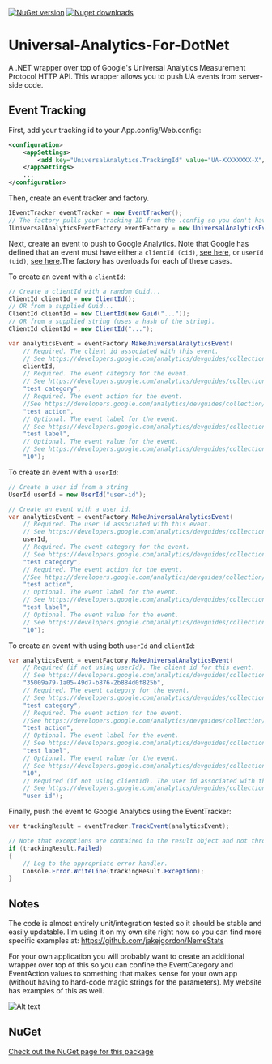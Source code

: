 [![NuGet version](http://img.shields.io/nuget/v/UniversalAnalyticsMeasurementProtocolWrapper.svg)](https://www.nuget.org/packages/UniversalAnalyticsMeasurementProtocolWrapper/)
[![Nuget downloads](http://img.shields.io/nuget/dt/UniversalAnalyticsMeasurementProtocolWrapper.svg)](http://www.nuget.org/packages/UniversalAnalyticsMeasurementProtocolWrapper/)

Universal-Analytics-For-DotNet
==============================

A .NET wrapper over top of Google's Universal Analytics Measurement Protocol HTTP API. This wrapper allows you to push UA events from server-side code.

## Event Tracking

First, add your tracking id to your App.config/Web.config:
```xml
<configuration>
	<appSettings>
		<add key="UniversalAnalytics.TrackingId" value="UA-XXXXXXXX-X"/>
	</appSettings>
    ...
</configuration>
```

Then, create an event tracker and factory.
```c#
IEventTracker eventTracker = new EventTracker();
// The factory pulls your tracking ID from the .config so you don't have to.
IUniversalAnalyticsEventFactory eventFactory = new UniversalAnalyticsEventFactory();
```

Next, create an event to push to Google Analytics. Note that Google has defined that an event must have either a `clientId (cid)`, [see here](https://developers.google.com/analytics/devguides/collection/protocol/v1/parameters#cid), or `userId (uid)`, [see here](https://developers.google.com/analytics/devguides/collection/protocol/v1/parameters#uid).The factory has overloads for each of these cases.

To create an event with a `clientId`:

```c#
// Create a clientId with a random Guid...
ClientId clientId = new ClientId();
// OR from a supplied Guid...
ClientId clientId = new ClientId(new Guid("..."));
// OR from a supplied string (uses a hash of the string).
ClientId clientId = new ClientId("...");

var analyticsEvent = eventFactory.MakeUniversalAnalyticsEvent(
	// Required. The client id associated with this event.
	// See https://developers.google.com/analytics/devguides/collection/protocol/v1/parameters#cid for details.
	clientId,
	// Required. The event category for the event. 
	// See https://developers.google.com/analytics/devguides/collection/protocol/v1/parameters#ec for details.
	"test category",
	// Required. The event action for the event. 
	//See https://developers.google.com/analytics/devguides/collection/protocol/v1/parameters#ea for details.
	"test action",
	// Optional. The event label for the event.
	// See https://developers.google.com/analytics/devguides/collection/protocol/v1/parameters#el for details.
	"test label",
	// Optional. The event value for the event.
	// See https://developers.google.com/analytics/devguides/collection/protocol/v1/parameters#ev for details.
	"10");
```

To create an event with a `userId`:

```c#
// Create a user id from a string
UserId userId = new UserId("user-id");

// Create an event with a user id:
var analyticsEvent = eventFactory.MakeUniversalAnalyticsEvent(
	// Required. The user id associated with this event.
	// See https://developers.google.com/analytics/devguides/collection/protocol/v1/parameters#uid for details.
	userId,
	// Required. The event category for the event. 
	// See https://developers.google.com/analytics/devguides/collection/protocol/v1/parameters#ec for details.
	"test category",
	// Required. The event action for the event. 
	//See https://developers.google.com/analytics/devguides/collection/protocol/v1/parameters#ea for details.
	"test action",
	// Optional. The event label for the event.
	// See https://developers.google.com/analytics/devguides/collection/protocol/v1/parameters#el for details.
	"test label",
	// Optional. The event value for the event.
	// See https://developers.google.com/analytics/devguides/collection/protocol/v1/parameters#ev for details.
	"10");
```

To create an event with using both `userId` and `clientId`:

```c#
var analyticsEvent = eventFactory.MakeUniversalAnalyticsEvent(
	// Required (if not using userId). The client id for this event. 
	// See https://developers.google.com/analytics/devguides/collection/protocol/v1/parameters#cid for details.
	"35009a79-1a05-49d7-b876-2b884d0f825b",
	// Required. The event category for the event. 
	// See https://developers.google.com/analytics/devguides/collection/protocol/v1/parameters#ec for details.
	"test category",
	// Required. The event action for the event. 
	//See https://developers.google.com/analytics/devguides/collection/protocol/v1/parameters#ea for details.
	"test action",
	// Optional. The event label for the event.
	// See https://developers.google.com/analytics/devguides/collection/protocol/v1/parameters#el for details.
	"test label",
	// Optional. The event value for the event.
	// See https://developers.google.com/analytics/devguides/collection/protocol/v1/parameters#ev for details.
	"10",
	// Required (if not using clientId). The user id associated with this event.
	// See https://developers.google.com/analytics/devguides/collection/protocol/v1/parameters#uid for details.
	"user-id");
```

Finally, push the event to Google Analytics using the EventTracker:

```c#
var trackingResult = eventTracker.TrackEvent(analyticsEvent);

// Note that exceptions are contained in the result object and not thrown for stability.
if (trackingResult.Failed)
{
	// Log to the appropriate error handler.
	Console.Error.WriteLine(trackingResult.Exception);
}
```

## Notes
The code is almost entirely unit/integration tested so it should be stable and easily updatable. I'm using it on my own site right now so you can find more specific examples at: https://github.com/jakejgordon/NemeStats 

For your own application you will probably want to create an additional wrapper over top of this so you can confine the EventCategory and EventAction values to something that makes sense for your own app (without having to hard-code magic strings for the parameters). My website has examples of this as well.

![Alt text](https://raw.githubusercontent.com/jakejgordon/Universal-Analytics-For-DotNet/master/universal_analytics_realtime_events_screenshot.jpg?raw=true "Screenshot of Real-Time Events After Pushing Data")

## NuGet
[Check out the NuGet page for this package](https://www.nuget.org/packages/UniversalAnalyticsMeasurementProtocolWrapper/)
